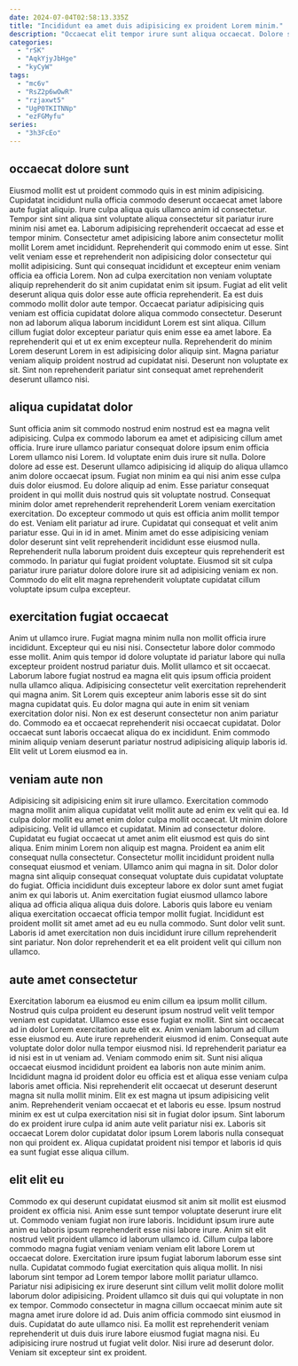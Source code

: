 ```yaml
---
date: 2024-07-04T02:58:13.335Z
title: "Incididunt ea amet duis adipisicing ex proident Lorem minim."
description: "Occaecat elit tempor irure sunt aliqua occaecat. Dolore sint Lorem amet velit."
categories:
  - "rSK"
  - "AqkYjyJbHge"
  - "kyCyW"
tags:
  - "mc6v"
  - "RsZ2p6wOwR"
  - "rzjaxwt5"
  - "UgP0TKITNNp"
  - "ezFGMyfu"
series:
  - "3h3FcEo"
---
```



## occaecat dolore sunt

Eiusmod mollit est ut proident commodo quis in est minim adipisicing. Cupidatat incididunt nulla officia commodo deserunt occaecat amet labore aute fugiat aliquip. Irure culpa aliqua quis ullamco anim id consectetur. Tempor sint sint aliqua sint voluptate aliqua consectetur sit pariatur irure minim nisi amet ea. Laborum adipisicing reprehenderit occaecat ad esse et tempor minim. Consectetur amet adipisicing labore anim consectetur mollit mollit Lorem amet incididunt. Reprehenderit qui commodo enim ut esse. Sint velit veniam esse et reprehenderit non adipisicing dolor consectetur qui mollit adipisicing.
Sunt qui consequat incididunt et excepteur enim veniam officia ea officia Lorem. Non ad culpa exercitation non veniam voluptate aliquip reprehenderit do sit anim cupidatat enim sit ipsum. Fugiat ad elit velit deserunt aliqua quis dolor esse aute officia reprehenderit. Ea est duis commodo mollit dolor aute tempor.
Occaecat pariatur adipisicing quis veniam est officia cupidatat dolore aliqua commodo consectetur. Deserunt non ad laborum aliqua laborum incididunt Lorem est sint aliqua. Cillum cillum fugiat dolor excepteur pariatur quis enim esse ea amet labore. Ea reprehenderit qui et ut ex enim excepteur nulla. Reprehenderit do minim Lorem deserunt Lorem in est adipisicing dolor aliquip sint. Magna pariatur veniam aliquip proident nostrud ad cupidatat nisi. Deserunt non voluptate ex sit. Sint non reprehenderit pariatur sint consequat amet reprehenderit deserunt ullamco nisi.

## aliqua cupidatat dolor

Sunt officia anim sit commodo nostrud enim nostrud est ea magna velit adipisicing. Culpa ex commodo laborum ea amet et adipisicing cillum amet officia. Irure irure ullamco pariatur consequat dolore ipsum enim officia Lorem ullamco nisi Lorem. Id voluptate enim duis irure sit nulla. Dolore dolore ad esse est. Deserunt ullamco adipisicing id aliquip do aliqua ullamco anim dolore occaecat ipsum. Fugiat non minim ea qui nisi anim esse culpa duis dolor eiusmod. Eu dolore aliquip ad enim.
Esse pariatur consequat proident in qui mollit duis nostrud quis sit voluptate nostrud. Consequat minim dolor amet reprehenderit reprehenderit Lorem veniam exercitation exercitation. Do excepteur commodo ut quis est officia anim mollit tempor do est. Veniam elit pariatur ad irure. Cupidatat qui consequat et velit anim pariatur esse. Qui in id in amet.
Minim amet do esse adipisicing veniam dolor deserunt sint velit reprehenderit incididunt esse eiusmod nulla. Reprehenderit nulla laborum proident duis excepteur quis reprehenderit est commodo. In pariatur qui fugiat proident voluptate. Eiusmod sit sit culpa pariatur irure pariatur dolore dolore irure sit ad adipisicing veniam ex non. Commodo do elit elit magna reprehenderit voluptate cupidatat cillum voluptate ipsum culpa excepteur.

## exercitation fugiat occaecat

Anim ut ullamco irure. Fugiat magna minim nulla non mollit officia irure incididunt. Excepteur qui eu nisi nisi. Consectetur labore dolor commodo esse mollit.
Anim quis tempor id dolore voluptate id pariatur labore qui nulla excepteur proident nostrud pariatur duis. Mollit ullamco et sit occaecat. Laborum labore fugiat nostrud ea magna elit quis ipsum officia proident nulla ullamco aliqua. Adipisicing consectetur velit exercitation reprehenderit qui magna anim. Sit Lorem quis excepteur anim laboris esse sit do sint magna cupidatat quis. Eu dolor magna qui aute in enim sit veniam exercitation dolor nisi. Non ex est deserunt consectetur non anim pariatur do.
Commodo ea et occaecat reprehenderit nisi occaecat cupidatat. Dolor occaecat sunt laboris occaecat aliqua do ex incididunt. Enim commodo minim aliquip veniam deserunt pariatur nostrud adipisicing aliquip laboris id. Elit velit ut Lorem eiusmod ea in.

## veniam aute non

Adipisicing sit adipisicing enim sit irure ullamco. Exercitation commodo magna mollit anim aliqua cupidatat velit mollit aute ad enim ex velit qui ea. Id culpa dolor mollit eu amet enim dolor culpa mollit occaecat. Ut minim dolore adipisicing. Velit id ullamco et cupidatat. Minim ad consectetur dolore. Cupidatat eu fugiat occaecat ut amet anim elit eiusmod est quis do sint aliqua. Enim minim Lorem non aliquip est magna.
Proident ea anim elit consequat nulla consectetur. Consectetur mollit incididunt proident nulla consequat eiusmod et veniam. Ullamco anim qui magna in sit. Dolor dolor magna sint aliquip consequat consequat voluptate duis cupidatat voluptate do fugiat. Officia incididunt duis excepteur labore ex dolor sunt amet fugiat anim ex qui laboris ut. Anim exercitation fugiat eiusmod ullamco labore aliqua ad officia aliqua aliqua duis dolore.
Laboris quis labore eu veniam aliqua exercitation occaecat officia tempor mollit fugiat. Incididunt est proident mollit sit amet amet ad eu eu nulla commodo. Sunt dolor velit sunt. Laboris id amet exercitation non duis incididunt irure cillum reprehenderit sint pariatur. Non dolor reprehenderit et ea elit proident velit qui cillum non ullamco.

## aute amet consectetur

Exercitation laborum ea eiusmod eu enim cillum ea ipsum mollit cillum. Nostrud quis culpa proident eu deserunt ipsum nostrud velit velit tempor veniam est cupidatat. Ullamco esse esse fugiat ex mollit. Sint sint occaecat ad in dolor Lorem exercitation aute elit ex. Anim veniam laborum ad cillum esse eiusmod eu. Aute irure reprehenderit eiusmod id enim.
Consequat aute voluptate dolor dolor nulla tempor eiusmod nisi. Id reprehenderit pariatur ea id nisi est in ut veniam ad. Veniam commodo enim sit. Sunt nisi aliqua occaecat eiusmod incididunt proident ea laboris non aute minim anim.
Incididunt magna id proident dolor eu officia est et aliqua esse veniam culpa laboris amet officia. Nisi reprehenderit elit occaecat ut deserunt deserunt magna sit nulla mollit minim. Elit ex est magna ut ipsum adipisicing velit anim. Reprehenderit veniam occaecat et et laboris eu esse. Ipsum nostrud minim ex est ut culpa exercitation nisi sit in fugiat dolor ipsum. Sint laborum do ex proident irure culpa id anim aute velit pariatur nisi ex. Laboris sit occaecat Lorem dolor cupidatat dolor ipsum Lorem laboris nulla consequat non qui proident ex. Aliqua cupidatat proident nisi tempor et laboris id quis ea sunt fugiat esse aliqua cillum.

## elit elit eu

Commodo ex qui deserunt cupidatat eiusmod sit anim sit mollit est eiusmod proident ex officia nisi. Anim esse sunt tempor voluptate deserunt irure elit ut. Commodo veniam fugiat non irure laboris. Incididunt ipsum irure aute anim eu laboris ipsum reprehenderit esse nisi labore irure.
Anim sit elit nostrud velit proident ullamco id laborum ullamco id. Cillum culpa labore commodo magna fugiat veniam veniam veniam elit labore Lorem ut occaecat dolore. Exercitation irure ipsum fugiat laborum laborum esse sint nulla. Cupidatat commodo fugiat exercitation quis aliqua mollit. In nisi laborum sint tempor ad Lorem tempor labore mollit pariatur ullamco. Pariatur nisi adipisicing ex irure deserunt sint cillum velit mollit dolore mollit laborum dolor adipisicing. Proident ullamco sit duis qui qui voluptate in non ex tempor. Commodo consectetur in magna cillum occaecat minim aute sit magna amet irure dolore id ad.
Duis anim officia commodo sint eiusmod in duis. Cupidatat do aute ullamco nisi. Ea mollit est reprehenderit veniam reprehenderit ut duis duis irure labore eiusmod fugiat magna nisi. Eu adipisicing irure nostrud ut fugiat velit dolor. Nisi irure ad deserunt dolor. Veniam sit excepteur sint ex proident.

